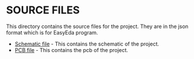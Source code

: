 # SOURCE FILES

This directory contains the source files for the project. They are in the json format which is for EasyEda program.

- [Schematic file](Satima_s2a.json) - This contains the schematic of the project.
- [PCB file](PCB_satima_s2a.json) - This contains the pcb of the project.
